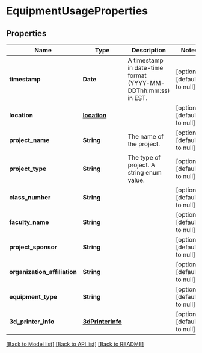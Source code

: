 # EquipmentUsageProperties
## Properties

| Name | Type | Description | Notes |
|------------ | ------------- | ------------- | -------------|
| **timestamp** | **Date** | A timestamp in date-time format (YYYY-MM-DDThh:mm:ss) in EST. | [optional] [default to null] |
| **location** | [**location**](location.md) |  | [optional] [default to null] |
| **project\_name** | **String** | The name of the project. | [optional] [default to null] |
| **project\_type** | **String** | The type of project. A string enum value. | [optional] [default to null] |
| **class\_number** | **String** |  | [optional] [default to null] |
| **faculty\_name** | **String** |  | [optional] [default to null] |
| **project\_sponsor** | **String** |  | [optional] [default to null] |
| **organization\_affiliation** | **String** |  | [optional] [default to null] |
| **equipment\_type** | **String** |  | [optional] [default to null] |
| **3d\_printer\_info** | [**3dPrinterInfo**](3dPrinterInfo.md) |  | [optional] [default to null] |

[[Back to Model list]](../README.md#documentation-for-models) [[Back to API list]](../README.md#documentation-for-api-endpoints) [[Back to README]](../README.md)

